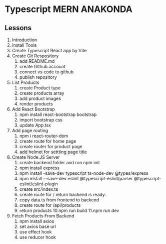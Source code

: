 # Typescript MERN ANAKONDA

## Lessons

1. Introduction
2. Install Tools
3. Create Typescript React app by Vite
4. Create Git Respository
    1. add README.md
    2. create Github account
    3. connect vs code to github
    4. publish repository
5. List Products
   1. create Product type
   2. create products array
   3. add product images
   4. render products
6. Add React Bootstrap
   1. npm install react-bootstrap bootstrap
   2. import bootstrap css
   3. update App.tsx
7. Add page routing
   1. npm i react-router-dom
   2. create route for home page
   3. create router for product page
   4. add helmet for settting page title
8. Create Node.JS Server
   1. create backend folder and run npm init
   2. npm install express
   3. npm install -save-dev typescript ts-node-dev @types/express
   4. npm install --save-dev eslint @typescript-eslint/parser @typescript-eslint/eslint-plugin
   5. create src/index.ts
   6. create route for / return backend is ready.
   7. copy data.ts from frontend to backend
   8. create route for /api/products
   9. return products
   10.npm run build
   11.npm run dev
9. Fetch Products From Backend
   1. npm install axios
   2. set axios base url
   3. use effect hook
   4. use reducer hook